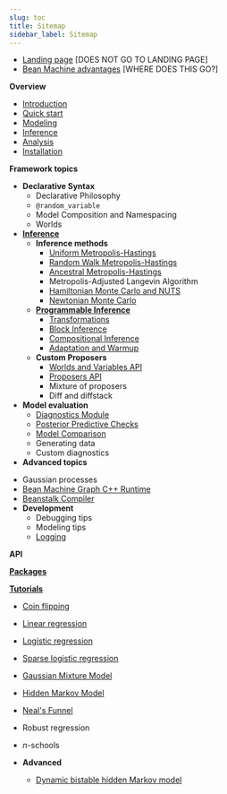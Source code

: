 ```yaml
---
slug: toc
title: Sitemap
sidebar_label: Sitemap
---
```

* [Landing page](landing_page/landing_page.md) [DOES NOT GO TO LANDING PAGE]
* [Bean Machine advantages](landing_page/bean_machine_advantages.md) [WHERE DOES THIS GO?]

**Overview**

* [Introduction](overview/introduction/introduction.md)
* [Quick start](overview/quick_start/quick_start.md)
* [Modeling](overview/modeling/modeling.md)
* [Inference](overview/inference/inference.md)
* [Analysis](overview/analysis/analysis.md)
* [Installation](overview/installation/installation.md)

**Framework topics**

* **Declarative Syntax**
  * Declarative Philosophy
  * `@random_variable`
  * Model Composition and Namespacing
  * Worlds
* **[Inference](framework_topics/inference/inference.md)**
  * **Inference methods**
    * [Uniform Metropolis-Hastings](framework_topics/inference/uniform_metropolis_hastings.md)
    * [Random Walk Metropolis-Hastings](framework_topics/inference/random_walk.md)
    * [Ancestral Metropolis-Hastings](framework_topics/inference/ancestral_metropolis_hastings.md)
    * Metropolis-Adjusted Langevin Algorithm
    * [Hamiltonian Monte Carlo and NUTS](framework_topics/inference/hamiltonian_monte_carlo.md)
    * [Newtonian Monte Carlo](framework_topics/inference/newtonian_monte_carlo.md)
  * **[Programmable Inference](framework_topics/programmable_inference/programmable_inference.md)**
    * [Transformations](framework_topics/programmable_inference/transforms.md)
    * [Block Inference](framework_topics/programmable_inference/block_inference.md)
    * [Compositional Inference](framework_topics/programmable_inference/compositional_inference.md)
    * [Adaptation and Warmup](framework_topics/programmable_inference/adaptive_inference.md)
  * **Custom Proposers**
    * [Worlds and Variables API](framework_topics/custom_proposers/variable.md)
    * [Proposers API](framework_topics/custom_proposers/custom_proposers.md)
    * Mixture of proposers
    * Diff and diffstack
* **Model evaluation**
  * [Diagnostics Module](framework_topics/model_evaluation/diagnostics.md)
  * [Posterior Predictive Checks](framework_topics/model_evaluation/posterior_predictive_checks.md)
  * [Model Comparison](framework_topics/model_evaluation/model_comparison.md)
  * Generating data <!-- simulate should go here! -->
  * Custom diagnostics <!-- optional for now -->
* **Advanced topics**
<!-- I don't think we'll plan to have any of these ready for a while. -->
  * Gaussian processes
  * [Bean Machine Graph C++ Runtime](overview/bmg/bmg.md)
  * [Beanstalk Compiler](overview/beanstalk/beanstalk.md)
* **Development**
  * Debugging tips
  * Modeling tips
  * [Logging](framework_topics/development/logging.md)


**API**
<!-- Brian Johnson will link this in. See ../website/sidebars.js for where we think 'API' will go... -->

**[Packages](overview/packages/packages.md)**

**[Tutorials](overview/tutorials/tutorials.md)**

* [Coin flipping](https://www.internalfb.com/intern/anp/view/?id=277521)
* [Linear regression](https://www.internalfb.com/intern/anp/view/?id=282519)
* [Logistic regression](https://www.internalfb.com/intern/anp/view/?id=280068)
* [Sparse logistic regression](https://www.internalfb.com/intern/anp/view/?id=275391)
* [Gaussian Mixture Model](https://www.internalfb.com/intern/anp/view/?id=270772)
* [Hidden Markov Model](https://www.internalfb.com/intern/anp/view/?id=273851)
* [Neal's Funnel](https://www.internalfb.com/intern/anp/view/?id=273308)
* Robust regression
* $n$-schools

* **Advanced**
  * [Dynamic bistable hidden Markov model](https://www.internalfb.com/intern/anp/view/?id=275944)
